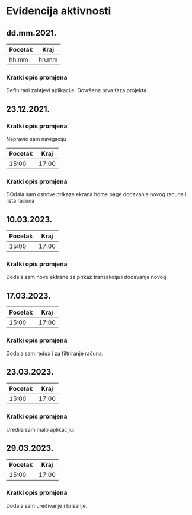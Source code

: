# Evidencija aktivnosti

## dd.mm.2021.

| Pocetak | Kraj  |
| ------- | ----- |
| hh:mm   | hh:mm |

### Kratki opis promjena

Definirani zahtjevi aplikacije.
Dovršena prva faza projekta.

## 23.12.2021.

### Kratki opis promjena

Napravio sam navigaciju

| Pocetak | Kraj  |
| ------- | ----- |
| 15:00   | 17:00 |

### Kratki opis promjena

DOdala sam osnove prikaze ekrana home page dodavanje novog racuna i lista računa

## 10.03.2023.

| Pocetak | Kraj  |
| ------- | ----- |
| 15:00   | 17:00 |

### Kratki opis promjena

Dodala sam nove ektrane za prikaz transakcija i dodavanje novog.

## 17.03.2023.

| Pocetak | Kraj  |
| ------- | ----- |
| 15:00   | 17:00 |

### Kratki opis promjena

Dodala sam redux i za filtriranje računa.

## 23.03.2023.

| Pocetak | Kraj  |
| ------- | ----- |
| 15:00   | 17:00 |

### Kratki opis promjena

Uredila sam malo aplikaciju.

## 29.03.2023.

| Pocetak | Kraj  |
| ------- | ----- |
| 15:00   | 17:00 |

### Kratki opis promjena

Dodala sam uređivanje i brisanje.
